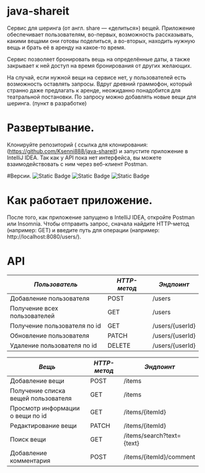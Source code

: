 # java-shareit
Cервис для шеринга (от англ. share — «делиться») вещей. Приложение обеспечивает пользователям, во-первых, возможность рассказывать, какими вещами они готовы поделиться, а во-вторых, находить нужную вещь и брать её в аренду на какое-то время. 

Сервис позволяет бронировать вещь на определённые даты, а также закрывает к ней доступ на время бронирования от других желающих.    

На случай, если нужной вещи на сервисе нет, у пользователей есть возможность оставлять запросы. Вдруг древний граммофон, который странно даже предлагать к аренде, неожиданно понадобится для театральной постановки. По запросу можно добавлять новые вещи для шеринга. (пункт в разработке)

# Развертывание.
Клонируйте репозиторий ( ссылка для клонирования: (https://github.com/Ksenni888/java-shareit) и запустите приложение в IntelliJ IDEA. Так как у API пока нет интерфейса, вы можете взаимодействовать с ним через веб-клиент Postman.

#Версии.
![Static Badge](https://img.shields.io/badge/11.0.18%20-%20green?label=java%20version)
![Static Badge](https://img.shields.io/badge/2.7.14%20-%20green?label=org.springframework.boot)
![Static Badge](https://img.shields.io/badge/1.18.20%20-%20green?label=lombok)

# Как работает приложение.
После того, как приложение запущено в IntelliJ IDEA, откройте Postman или Insomnia. Чтобы отправить запрос, сначала найдите HTTP-метод (например: GET) и введите путь для операции (например: http://localhost:8080/users/).

# API

|*Пользователь*         | *HTTP-метод* | *Эндпоинт* |
|-|--------|---|
| Добавление пользователя | POST | /users |
| Получение всех пользователей | GET | /users |
| Получение пользователя по id | GET | /users/{userId} |
| Обновление пользователя| PATCH | /users/{userId} |
| Удаление пользователя по id | DELETE | /users/{userId} |


|*Вещь*         | *HTTP-метод* | *Эндпоинт* |
|-|--------|---|
| Добавление вещи | POST | /items |
| Получение списка вещей пользователя | GET | /items |
| Просмотр информации о вещи по id | GET | /items/{itemId} |
| Редактирование вещи | PATCH | /items/{itemId} |
| Поиск вещи | GET | /items/search?text={text} |
| Добавление комментария | POST | /items/{itemId}/comment |



#


